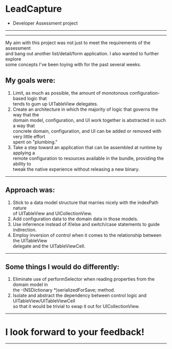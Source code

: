 LeadCapture
===========
- Developer Assessment project
------------------------------
______________________________________________________________________________

My aim with this project was not just to meet the requirements of the assessment   
and bang out another list/detail/form application. I also wanted to further explore  
some concepts I've been toying with for the past several weeks.  

My goals were:
--------------

1. Limit, as much as possible, the amount of monotonous configuration-based logic that   
tends to gum up UITableView delegates.
2. Create an architecture in which the majority of logic that governs the way that the   
domain model, configuration, and UI work together is abstracted in such a way that   
concrete domain, configuration, and UI can be added or removed with very little effort   
spent on "plumbing."
3. Take a step toward an application that can be assembled at runtime by applying a   
remote configuration to resources available in the bundle, providing the ability to   
tweak the native experience without releasing a new binary.
______________________________________________________________________________

Approach was:
-------------------------------------------------

1. Stick to a data model structure that marries nicely with the indexPath nature   
of UITableView and UICollectionView.
2. Add configuration data to the domain data in those models.
3. Use inferrence instead of if/else and switch/case statements to guide indirection.
4. Employ inversion of control when it comes to the relationship between the UITableView   
delegate and the UITableViewCell.
______________________________________________________________________________

Some things I would do differently:
-----------------------------------

1. Eliminate use of performSelector when reading properties from the domain model in   
the -(NSDictionary *)serializedForSave; method.
2. Isolate and abstract the dependency between control logic and UITableView/UITableViewCell   
so that it would be trivial to swap it out for UICollectionView.
______________________________________________________________________________

I look forward to your feedback!
================================
______________________________________________________________________________